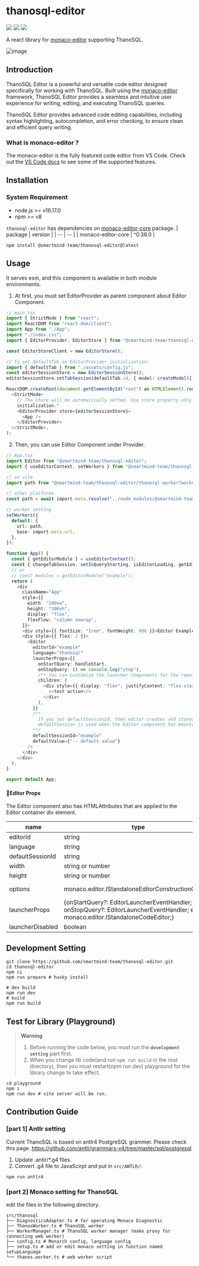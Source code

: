 # thanosql-editor

[<img src="https://img.shields.io/npm/v/@smartmind-team/thanosql-editor/latest"/>](https://www.npmjs.com/package/@smartmind-team/thanosql-editor) [<img src="https://img.shields.io/npm/v/@smartmind-team/thanosql-editor/alpha" />](https://www.npmjs.com/package/@smartmind-team/thanosql-editor) <img src="https://img.shields.io/npm/dm/@smartmind-team/thanosql-editor" />

A react library for [monaco-editor](https://microsoft.github.io/monaco-editor/) supporting ThanoSQL.

![image](https://user-images.githubusercontent.com/31684481/231061622-8efd38aa-9c1b-4180-bc84-62fec60803ba.png)

## Introduction

ThanoSQL Editor is a powerful and versatile code editor designed specifically for working with ThanoSQL. Built using the [monaco-editor](https://microsoft.github.io/monaco-editor/) framework, ThanoSQL Editor provides a seamless and intuitive user experience for writing, editing, and executing ThanoSQL queries.

ThanoSQL Editor provides advanced code editing capabilities, including syntax highlighting, autocompletion, and error checking, to ensure clean and efficient query writing.

### What is monaco-editor ?

The monaco-editor is the fully featured code editor from VS Code. Check out the [VS Code docs](https://code.visualstudio.com/docs/editor/editingevolved) to see some of the supported features.

## Installation

### System Requirement

- node.js >= v16.17.0
- npm >= v8

`thanosql-editor` has dependencies on [monaco-editor-core](https://github.com/opensumi/monaco-editor-core) package.
| package | version |
| -- | -- |
| monaco-editor-core | ^0.38.0 |

```shell
npm install @smartmind-team/thanosql-editor@latest
```

## Usage

It serves esm, and this component is available in both module environments.

1. At first, you must set EditorProvider as parent component about Editor Component.

```ts
// main.tsx
import { StrictMode } from "react";
import ReactDOM from "react-dom/client";
import App from "./App";
import "./index.css";
import { EditorProvider, EditorStore } from "@smartmind-team/thanosql-editor";

const EditorStoreClient = new EditorStore();

// To set defaultTab on EditorProvider initialization:
import { defaultTab } from "./assets/config.js";
const editorSessionStore = new EditorSessionStore();
editorSessionStore.setTabSession(defaultTab.id, { model: createModel({ value: "-- default session!", language: "thanosql" }), state: null });

ReactDOM.createRoot(document.getElementById("root") as HTMLElement).render(
  <StrictMode>
    // The store will be automatically setted. Use store property only when you want to specify more than one session setting on EditorProvider
    initialization."
    <EditorProvider store={editorSessionStore}>
      <App />
    </EditorProvider>
  </StrictMode>,
);
```

2. Then, you can use Editor Component under Provider.

```ts
// App.tsx
import Editor from "@smartmind-team/thanosql-editor";
import { useEditorContext, setWorkers } from "@smartmind-team/thanosql-editor";

// on vite
import path from "@smartmind-team/thanosql-editor/thanosql-worker?worker&url";

// other platforms
const path = await import.meta.resolve("../node_modules/@smartmind-team/thanosql-editor/thanosql/thanos.worker.js");

// worker setting
setWorkers({
  default: {
    url: path,
    base: import.meta.url,
  },
});

function App() {
  const { getEditorModule } = useEditorContext();
  const { changeTabSession, setIsQueryStarting, isEditorLoading, getEditor, getValue } = getEditorModule("example")! ?? {};
  // or
  // const modules = getEditorModule("example");
  return (
    <div
      className="App"
      style={{
        width: "100vw",
        height: "100vh",
        display: "flex",
        flexFlow: "column nowrap",
      }}>
      <div style={{ fontSize: "1rem", fontWeight: 900 }}>Editor Example</div>
      <div style={{ flex: 2 }}>
        <Editor
          editorId="example"
          language="thanosql"
          launcherProps={{
            onStartQuery: handleStart,
            onStopQuery: () => console.log("stop"),
            /** You can customize the launcher components for the remaining space in the launcher. **/
            children: (
              <div style={{ display: "flex", justifyContent: "flex-start", alignItems: "center", height: "100%" }}>
                <>test action</>
              </div>
            ),
          }}
          /**
            If you set defaultSessionId, then editor creates and stores editor session(model, state) in EditorStore so that you can access the session with this sessionId.
            defaultSession is used when the Editor component has mounted. so if you changes some value in this session and then remount the Editor component (without reloading the window), Editor will not override defaultValue but restore session value.
          **/
          defaultSessionId="example"
          defaultValue={"-- default value"}
        />
      </div>
    </div>
  );
}

export default App;
```

#### 🍴Editor Props

The Editor component also has HTMLAttributes that are applied to the Editor container div element.

| name             | type                                                                                                                                 | default    | description                                                                                                   |
| ---------------- | ------------------------------------------------------------------------------------------------------------------------------------ | ---------- | ------------------------------------------------------------------------------------------------------------- |
| editorId         | string                                                                                                                               |            | editorId for discriminating editor component                                                                  |
| language         | string                                                                                                                               | "thanosql" | language Id                                                                                                   |
| defaultSessionId | string                                                                                                                               | undefined  | editor default session Id                                                                                     |
| width            | string or number                                                                                                                     | undefined  | editor width                                                                                                  |
| height           | string or number                                                                                                                     | undefined  | editor height                                                                                                 |
| options          | monaco.editor.IStandaloneEditorConstructionOptions                                                                                   | undefined  | https://microsoft.github.io/monaco-editor/typedoc/interfaces/editor.IStandaloneEditorConstructionOptions.html |
| launcherProps    | {onStartQuery?: EditorLauncherEventHandler; onStopQuery?: EditorLauncherEventHandler; editor?: monaco.editor.IStandaloneCodeEditor;} | undefined  | launcher component props                                                                                      |
| launcherDisabled | boolean                                                                                                                              | false      | when you set true, launcher is deactivated                                                                    |

## Development Setting

```shell
git clone https://github.com/smartmind-team/thanosql-editor.git
cd thanosql-editor
npm ci
npm run prepare # husky install

# dev build
npm run dev
# build
npm run build
```

## Test for Library (Playground)

> **Warning**
>
> 1. Before running the code below, you must run the **`development setting`** part first.
> 2. When you change lib code(and run `npm run build` in the root directory), then you must restart(npm run dev) playground for the library change to take effect.

```shell
cd playground
npm i
npm run dev # vite server will be run.
```

## Contribution Guide

### [part 1] Antlr setting

Current ThanoSQL is based on antlr4 PostgreSQL grammer. Please check this page. https://github.com/antlr/grammars-v4/tree/master/sql/postgresql

1. Update .antlr/\*.g4 files.
2. Convert .g4 file to JavaScirpt and put in `src/ANTLR/`:

```
npm run antlr4
```

### [part 2] Monaco setting for ThanoSQL

edit the files in the following directory.

```
src/thanosql
├── DiagnosticsAdapter.ts # for operating Monaco Diagnostic
├── ThanosWorker.ts # ThanoSQL worker
├── WorkerManager.ts # ThanoSQL worker manager (make proxy for connecting web worker)
├── config.ts # Monarch config, language config
├── setup.ts # add or edit monaco setting in function named setupLanguage
└── thanos.worker.ts # web worker script
```
